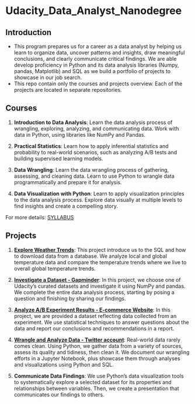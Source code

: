 # Udacity_Data_Analyst_Nanodegree
## Introduction
* This program prepares us for a career as a data analyst by helping us learn to organize data, uncover patterns and insights, draw meaningful conclusions, and clearly communicate critical findings. We are able develop proficiency in Python and its data analysis libraries (Numpy, pandas, Matplotlib) and SQL as we build a portfolio of projects to showcase in our job search.
* This repo contain only the courses and projects overview. Each of the projects are located in separate repositories.

## Courses
1. **Introduction to Data Analysis**:
Learn the data analysis process of wrangling, exploring, analyzing, and communicating data. Work with data in Python, using libraries like NumPy and Pandas.

2. **Practical Statistics**:
Learn how to apply inferential statistics and probability to real-world scenarios, such as analyzing A/B tests and building supervised learning models.

3. **Data Wrangling**:
Learn the data wrangling process of gathering, assessing, and cleaning data. Learn to use Python to wrangle data programmatically and prepare it for analysis.

4. **Data Visualization with Python**:
Learn to apply visualization principles to the data analysis process. Explore data visually at multiple levels to find insights and create a compelling story.

For more details: [SYLLABUS](https://d20vrrgs8k4bvw.cloudfront.net/documents/en-US/nd002-syllabus_2018-June_v9.pdf)

## Projects
1. [**Explore Weather Trends**](https://github.com/weichong-ong/Weather_Trends_Exploration):
This project introduce us to the SQL and how to download data from a database. We analyze local and global temperature data and compare the temperature trends where we live to overall global temperature trends.

2. [**Investigate a Dataset - Gapminder**](https://github.com/weichong-ong/Gapminder_World_Data_Analysis):
In this project, we choose one of Udacity’s curated datasets and investigate it using NumPy and pandas. We complete the entire data analysis process, starting by posing a question and finishing by sharing our findings.

3. [**Analyze A/B Experiment Results - E-commerce Website**](https://github.com/weichong-ong/E-commerce_Website_A-B_Test_Results_Analysis):
In this project, we are provided a dataset reflecting data collected from an experiment. We use statistical techniques to answer questions about the data and report our conclusions and recommendations in a report.

4. [**Wrangle and Analyze Data - Twitter account**](https://github.com/weichong-ong/Twitter_Account_Data_Wrangling):
Real-world data rarely comes clean. Using Python, we gather data from a variety of sources, assess its quality and tidiness, then clean it. We document our wrangling efforts in a Jupyter Notebook, plus showcase them through analyses and visualizations using Python and SQL.

5. **Communicate Data Findings**:
We use Python’s data visualization tools to systematically explore a selected dataset for its properties and relationships between variables. Then, we create a presentation that communicates our findings to others.

